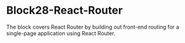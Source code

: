 # Block28-React-Router
The block covers React Router by building out front-end routing for a single-page application using React Router.
